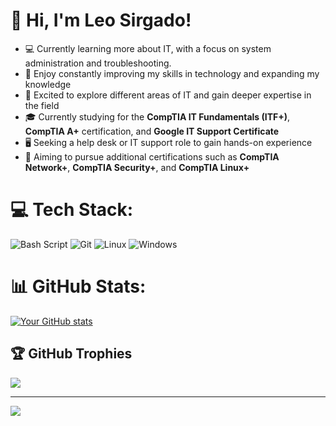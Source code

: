# 👋 Hi, I'm Leo Sirgado!

- 💻 Currently learning more about IT, with a focus on system administration and troubleshooting.<br/>
- 🧠 Enjoy constantly improving my skills in technology and expanding my knowledge<br/>
- 🌱 Excited to explore different areas of IT and gain deeper expertise in the field<br/>
- 🎓 Currently studying for the **CompTIA IT Fundamentals (ITF+)**, **CompTIA A+** certification, and **Google IT Support Certificate**<br/>
- 🖥️ Seeking a help desk or IT support role to gain hands-on experience<br/>
- 🚀 Aiming to pursue additional certifications such as **CompTIA Network+**, **CompTIA Security+**, and **CompTIA Linux+**<br/>



# 💻 Tech Stack:
![Bash Script](https://img.shields.io/badge/bash_script-%23121011.svg?style=for-the-badge&logo=gnu-bash&logoColor=white) ![Git](https://img.shields.io/badge/git-%23F05033.svg?style=for-the-badge&logo=git&logoColor=white) ![Linux](https://img.shields.io/badge/Linux-FCC624?style=for-the-badge&logo=linux&logoColor=black) ![Windows](https://img.shields.io/badge/Windows-0078D6?style=for-the-badge&logo=windows&logoColor=white)
# 📊 GitHub Stats:
[![Your GitHub stats](https://github-readme-stats.vercel.app/api?username=LeoSirgado&count_private=true&show_icons=true&theme=radical&hide_rank=false)](https://github.com/LeoSirgado)


## 🏆 GitHub Trophies
![](https://github-profile-trophy.vercel.app/?username=LeoSirgado&theme=radical&no-frame=false&no-bg=true&margin-w=4)

---
[![](https://visitcount.itsvg.in/api?id=LeoSirgado&icon=0&color=0)](https://visitcount.itsvg.in)

<!-- Proudly created with GPRM ( https://gprm.itsvg.in ) -->



